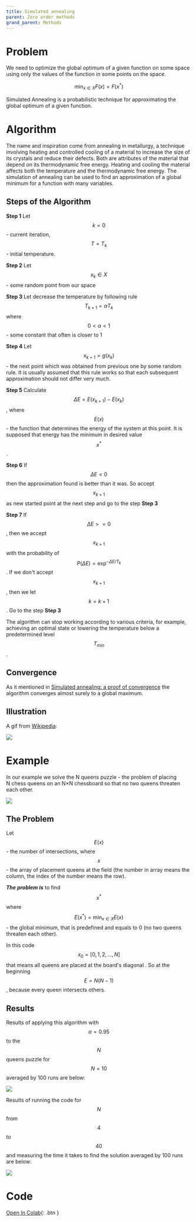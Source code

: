 ```yaml
---
title: Simulated annealing
parent: Zero order methods
grand_parent: Methods
---
```


# Problem

We need to optimize the global optimum of a given function on some space using only the values of the function in some points on the space.

$$
\min_{x \in X} F(x) = F(x^*)
$$

Simulated Annealing is a probabilistic technique for approximating the global optimum of a given function.

# Algorithm

The name and inspiration come from annealing in metallurgy, a technique involving heating and controlled cooling of a material to increase the size of its crystals and reduce their defects. Both are attributes of the material that depend on its thermodynamic free energy. Heating and cooling the material affects both the temperature and the thermodynamic free energy. The simulation of annealing can be used to find an approximation of a global minimum for a function with many variables.

## Steps of the Algorithm

**Step 1** Let $$ k = 0 $$ - current iteration, $$T = T_k$$ - initial temperature.

**Step 2** Let $$x_k \in X$$ - some random point from our space

**Step 3** Let decrease the temperature by following rule $$T_{k+1} = \alpha T_k$$ where $$ 0 < \alpha < 1$$ - some constant that often is closer to 1

**Step 4** Let $$x_{k+1} = g(x_k)$$ - the next point which was obtained from previous one by some random rule. It is usually assumed that this rule works so that each subsequent approximation should not differ very much.

**Step 5** Calculate $$\Delta E = E(x_{k+1}) - E(x_{k})$$, where $$E(x)$$ - the function that determines the energy of the system at this point. It is supposed that energy has the minimum in desired value $$x^*$$.

**Step 6** If $$\Delta E < 0$$ then the approximation found is better than it was. So accept $$x_{k+1}$$ as new started point at the next step and go to the step **Step 3**

**Step 7** If $$\Delta E >= 0$$, then we accept $$x_{k+1}$$ with the probability of $$P(\Delta E) = \exp^{-\Delta E / T_k}$$. If we don't accept $$x_{k+1}$$, then we let $$k = k+ 1$$. Go to the step **Step 3**

The algorithm can stop working according to various criteria, for example, achieving an optimal state or lowering the temperature below a predetermined level $$T_{min}$$.

## Convergence

As it mentioned in [Simulated annealing: a proof of convergence](https://ieeexplore.ieee.org/document/295910) the algorithm converges almost surely to a global maximum.

## Illustration

A gif from [Wikipedia](https://en.wikipedia.org/wiki/Simulated_annealing):

![](./sa_wiki.gif)

# Example

In our example we solve the N queens puzzle - the problem of placing N chess queens on an N×N chessboard so that no two queens threaten each other.

![](./queens.svg)

## The Problem

Let $$E(x)$$ - the number of intersections, where $$x$$ - the array of placement queens at the field (the number in array means the column, the index of the number means the row).

**_The problem is_** to find $$x^*$$ where $$E(x^*) =  \min_{x \in X} E(x)$$ - the global minimum, that is predefined and equals to 0 (no two queens threaten each other).

In this code $$x_0 = [0,1,2,...,N]$$ that means all queens are placed at the board's diagonal . So at the beginning $$E = N(N-1)$$, because every queen intersects others.

## Results

Results of applying this algorithm with $$\alpha = 0.95$$ to the $$N$$ queens puzzle for $$N = 10$$ averaged by 100 runs are below:

![](./sa-example.svg)

Results of running the code for $$N$$ from $$4$$ to $$40$$ and measuring the time it takes to find the solution averaged by 100 runs are below:

![](./sa-runs.svg)

# Code
[Open In Colab](https://colab.research.google.com/github/MerkulovDaniil/optim/blob/master/assets/Notebooks/Simulated%20annealing.ipynb){: .btn }
